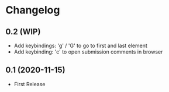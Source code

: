 # Changelog

## 0.2 (WIP)
- Add keybindings: 'g' / 'G' to go to first and last element
- Add keybinding: 'c' to open submission comments in browser

## 0.1 (2020-11-15)
- First Release
